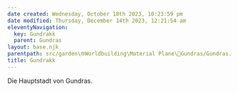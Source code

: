 ```yaml
---
date created: Wednesday, October 18th 2023, 10:23:59 pm
date modified: Thursday, December 14th 2023, 12:21:54 am
eleventyNavigation:
  key: Gundrakk
  parent: Gundras
layout: base.njk
parentpath: src/garden\🌐Worldbuilding\Material Plane\🏰Gundras/Gundras.md
title: Gundrakk
---
```


Die Hauptstadt von Gundras.
